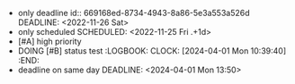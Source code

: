 - only deadline
  id:: 669168ed-8734-4943-8a86-5e3a553a526d
  DEADLINE: <2022-11-26 Sat>
- only scheduled
  SCHEDULED: <2022-11-25 Fri .+1d>
- [#A] high priority
- DOING [#B] status test
  :LOGBOOK:
  CLOCK: [2024-04-01 Mon 10:39:40]
  :END:
- deadline on same day
  DEADLINE: <2024-04-01 Mon 13:50>
